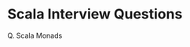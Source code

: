 # Scala Interview Questions

Q. Scala Monads
<!--stackedit_data:
eyJoaXN0b3J5IjpbLTIwODA0Nzg2NjhdfQ==
-->